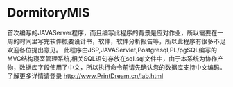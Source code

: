 # DormitoryMIS

首次编写的JAVAServer程序，而且编写此程序的背景是应对作业，所以需要在一周的时间里写完软件概要设计书，软件，软件分析报告等，所以此程序有很多不足欢迎各位提出意见。
此程序由JSP,JAVAServlet,Postgresql,PL/pgSQL编写的MVC结构寝室管理系统,相关SQL语句存放在sql.sql文件中，由于本系统为协作产物，数据库字段使用了中文，所以执行命令前请先确认您的数据库支持中文编码。
了解更多详情请登录
http://www.PrintDream.cn/lab.html